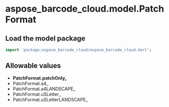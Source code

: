 # aspose_barcode_cloud.model.PatchFormat

## Load the model package

```dart
import 'package:aspose_barcode_cloud/aspose_barcode_cloud.dart';
```

## Allowable values

* **PatchFormat.patchOnly_**
* PatchFormat.a4_
* PatchFormat.a4LANDSCAPE_
* PatchFormat.uSLetter_
* PatchFormat.uSLetterLANDSCAPE_

